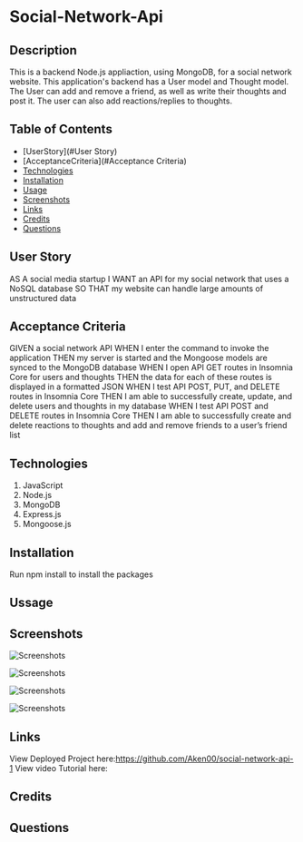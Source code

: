 # Social-Network-Api



## Description

This is a backend Node.js appliaction, using MongoDB, for a social network website.
This application's backend has a User model and Thought model. 
The User can add and remove a friend, as well as write their thoughts and post it.
The user can also add reactions/replies to thoughts. 

## Table of Contents

- [UserStory](#User Story)
- [AcceptanceCriteria](#Acceptance Criteria)
- [Technologies](#Technologies)
- [Installation](#Installation)
- [Usage](#Usage)
- [Screenshots](#Screenshots)
- [Links](#Links)
- [Credits](#Credits)
- [Questions](#Questions)

## User Story

AS A social media startup
I WANT an API for my social network that uses a NoSQL database
SO THAT my website can handle large amounts of unstructured data


## Acceptance Criteria

GIVEN a social network API
WHEN I enter the command to invoke the application
THEN my server is started and the Mongoose models are synced to the MongoDB database
WHEN I open API GET routes in Insomnia Core for users and thoughts
THEN the data for each of these routes is displayed in a formatted JSON
WHEN I test API POST, PUT, and DELETE routes in Insomnia Core
THEN I am able to successfully create, update, and delete users and thoughts in my database
WHEN I test API POST and DELETE routes in Insomnia Core
THEN I am able to successfully create and delete reactions to thoughts and add and remove friends to a user’s friend list


## Technologies

1. JavaScript
2. Node.js
3. MongoDB 
4. Express.js
5. Mongoose.js

## Installation 

Run npm install to install the packages 

## Ussage

## Screenshots

![Screenshots]()

![Screenshots]()

![Screenshots]()

![Screenshots]()

## Links
View Deployed Project here:https://github.com/Aken00/social-network-api-1
View video Tutorial here:

## Credits

## Questions



